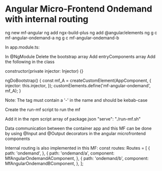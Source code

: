 # Angular Micro-Frontend Ondemand with internal routing

ng new mf-angular
ng add ngx-build-plus
ng add @angular/elements
ng g c mf-angular-ondemand-a
ng g c mf-angular-ondemand-b

In app.module.ts:

In @NgModule
Delete the bootstrap array
Add entryComponents array
Add the following in the class

constructor(private injector: Injector) {}

ngDoBootstrap() {
const mf_A = createCustomElement(AppComponent, {
injector: this.injector,
});
customElements.define('mf-angular-ondemand', mf_A);
}

Note:
The tag must contain a '-' in the name and should be kebab-case

Create the run-mf script to run the mf

Add it in the npm script array of package.json
"serve": "./run-mf.sh"

Data communication between the container app and this MF can be done by using @Input and @Output decorators in the angular microfrontend components

Internal routing is also implemented in this MF:
const routes: Routes = [
{
path: 'ondemand',
},
{
path: 'ondemand/a',
component: MfAngularOndemandAComponent,
},
{
path: 'ondemand/b',
component: MfAngularOndemandBComponent,
},
];
